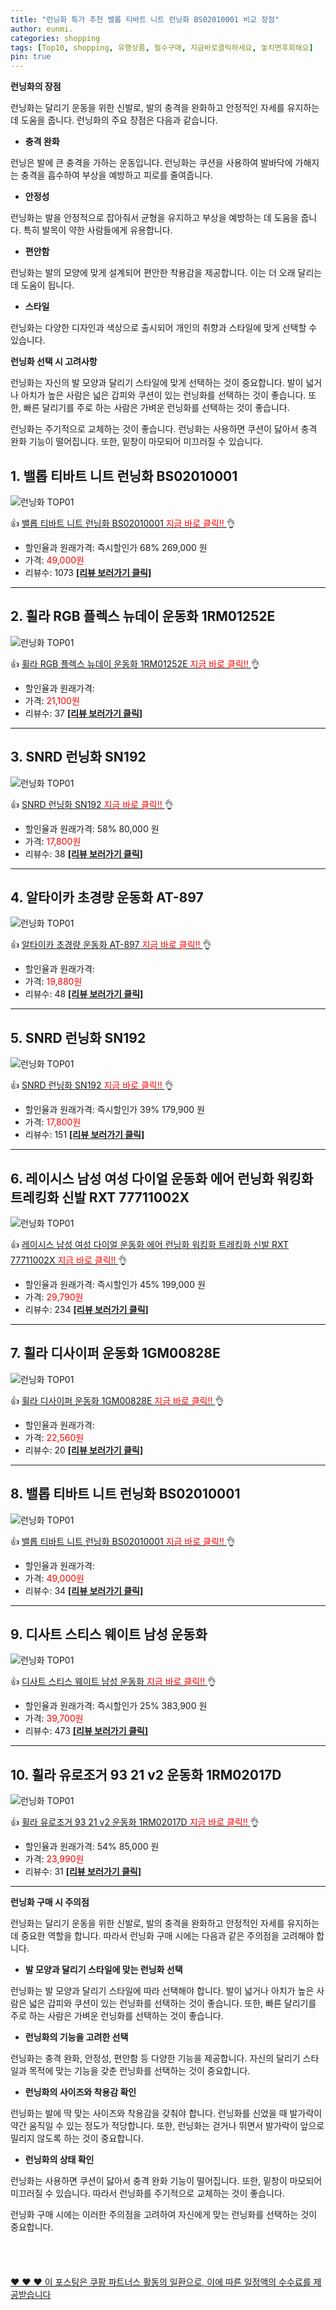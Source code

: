 ```yaml
---
title: "런닝화 특가 추천 밸롭 티바트 니트 런닝화 BS02010001 비교 장점"
author: eunmi.
categories: shopping
tags: [Top10, shopping, 유행상품, 필수구매, 지금바로클릭하세요, 놓치면후회해요]
pin: true
---
```

**런닝화의 장점**

런닝화는 달리기 운동을 위한 신발로, 발의 충격을 완화하고 안정적인 자세를 유지하는 데 도움을 줍니다. 런닝화의 주요 장점은 다음과 같습니다.

* **충격 완화**

런닝은 발에 큰 충격을 가하는 운동입니다. 런닝화는 쿠션을 사용하여 발바닥에 가해지는 충격을 흡수하여 부상을 예방하고 피로를 줄여줍니다.

* **안정성**

런닝화는 발을 안정적으로 잡아줘서 균형을 유지하고 부상을 예방하는 데 도움을 줍니다. 특히 발목이 약한 사람들에게 유용합니다.

* **편안함**

런닝화는 발의 모양에 맞게 설계되어 편안한 착용감을 제공합니다. 이는 더 오래 달리는 데 도움이 됩니다.

* **스타일**

런닝화는 다양한 디자인과 색상으로 출시되어 개인의 취향과 스타일에 맞게 선택할 수 있습니다.

**런닝화 선택 시 고려사항**

런닝화는 자신의 발 모양과 달리기 스타일에 맞게 선택하는 것이 중요합니다. 발이 넓거나 아치가 높은 사람은 넓은 갑피와 쿠션이 있는 런닝화를 선택하는 것이 좋습니다. 또한, 빠른 달리기를 주로 하는 사람은 가벼운 런닝화를 선택하는 것이 좋습니다.

런닝화는 주기적으로 교체하는 것이 좋습니다. 런닝화는 사용하면 쿠션이 닳아서 충격 완화 기능이 떨어집니다. 또한, 밑창이 마모되어 미끄러질 수 있습니다.

   

## 1. 밸롭 티바트 니트 런닝화 BS02010001

![런닝화 TOP01](https://thumbnail8.coupangcdn.com/thumbnails/remote/230x230ex/image/retail/images/8332067606012946-5e6e786f-ede5-4d92-bbec-d222759f0b3d.jpg)


👍 [밸롭 티바트 니트 런닝화 BS02010001 <font color=red> 지금 바로 클릭!! </font> ](https://link.coupang.com/re/AFFSDP?lptag=AF3617701&subid=GithubCoopas&pageKey=1987199303&traceid=V0-153&itemId=3381211083&vendorItemId=71367870452) 👌 


- 할인율과 원래가격: 즉시할인가 68%  269,000   원
- 가격: <span style='color:red'>49,000원</span>
- 리뷰수: 1073  [**[리뷰 보러가기 클릭]**](https://link.coupang.com/re/AFFSDP?lptag=AF3617701&subid=GithubCoopas&pageKey=1987199303&traceid=V0-153&itemId=3381211083&vendorItemId=71367870452)

---


   

## 2. 휠라 RGB 플렉스 뉴데이 운동화 1RM01252E

![런닝화 TOP01](https://thumbnail6.coupangcdn.com/thumbnails/remote/230x230ex/image/rs_quotation_api/fxt7ub6o/bd87ffffe51845579d36549b92beb1a4.jpg)


👍 [휠라 RGB 플렉스 뉴데이 운동화 1RM01252E <font color=red> 지금 바로 클릭!! </font> ](https://link.coupang.com/re/AFFSDP?lptag=AF3617701&subid=GithubCoopas&pageKey=6329093492&traceid=V0-153&itemId=13238876676&vendorItemId=80496914667) 👌 


- 할인율과 원래가격: 
- 가격: <span style='color:red'>21,100원</span>
- 리뷰수: 37  [**[리뷰 보러가기 클릭]**](https://link.coupang.com/re/AFFSDP?lptag=AF3617701&subid=GithubCoopas&pageKey=6329093492&traceid=V0-153&itemId=13238876676&vendorItemId=80496914667)

---


   

## 3. SNRD 런닝화 SN192

![런닝화 TOP01](https://thumbnail9.coupangcdn.com/thumbnails/remote/230x230ex/image/retail/images/2018/09/27/17/8/40daef83-84fd-4994-9596-9d430555b9de.jpg)


👍 [SNRD 런닝화 SN192 <font color=red> 지금 바로 클릭!! </font> ](https://link.coupang.com/re/AFFSDP?lptag=AF3617701&subid=GithubCoopas&pageKey=140376536&traceid=V0-153&itemId=409052867&vendorItemId=4001885322) 👌 


- 할인율과 원래가격: 58%  80,000   원
- 가격: <span style='color:red'>17,800원</span>
- 리뷰수: 38  [**[리뷰 보러가기 클릭]**](https://link.coupang.com/re/AFFSDP?lptag=AF3617701&subid=GithubCoopas&pageKey=140376536&traceid=V0-153&itemId=409052867&vendorItemId=4001885322)

---


   

## 4. 알타이카 초경량 운동화 AT-897

![런닝화 TOP01](https://thumbnail8.coupangcdn.com/thumbnails/remote/230x230ex/image/retail/images/2020/09/10/19/3/26c41272-aa61-46fa-9267-4f107a3cf03a.jpg)


👍 [알타이카 초경량 운동화 AT-897 <font color=red> 지금 바로 클릭!! </font> ](https://link.coupang.com/re/AFFSDP?lptag=AF3617701&subid=GithubCoopas&pageKey=2119208874&traceid=V0-153&itemId=3597740910&vendorItemId=71583463531) 👌 


- 할인율과 원래가격: 
- 가격: <span style='color:red'>19,880원</span>
- 리뷰수: 48  [**[리뷰 보러가기 클릭]**](https://link.coupang.com/re/AFFSDP?lptag=AF3617701&subid=GithubCoopas&pageKey=2119208874&traceid=V0-153&itemId=3597740910&vendorItemId=71583463531)

---


   

## 5. SNRD 런닝화 SN192

![런닝화 TOP01](https://thumbnail9.coupangcdn.com/thumbnails/remote/230x230ex/image/retail/images/2018/09/27/17/8/40daef83-84fd-4994-9596-9d430555b9de.jpg)


👍 [SNRD 런닝화 SN192 <font color=red> 지금 바로 클릭!! </font> ](https://link.coupang.com/re/AFFSDP?lptag=AF3617701&subid=GithubCoopas&pageKey=140376536&traceid=V0-153&itemId=409052867&vendorItemId=4001885322) 👌 


- 할인율과 원래가격: 즉시할인가 39%  179,900   원
- 가격: <span style='color:red'>17,800원</span>
- 리뷰수: 151  [**[리뷰 보러가기 클릭]**](https://link.coupang.com/re/AFFSDP?lptag=AF3617701&subid=GithubCoopas&pageKey=140376536&traceid=V0-153&itemId=409052867&vendorItemId=4001885322)

---


   

## 6. 레이시스 남성 여성 다이얼 운동화 에어 런닝화 워킹화 트레킹화 신발 RXT 77711002X

![런닝화 TOP01](https://thumbnail7.coupangcdn.com/thumbnails/remote/230x230ex/image/vendor_inventory/a3ec/168aa113931283c7551574f9c5140cc21f857fc1ef16f1015a0c46b31533.jpg)


👍 [레이시스 남성 여성 다이얼 운동화 에어 런닝화 워킹화 트레킹화 신발 RXT 77711002X <font color=red> 지금 바로 클릭!! </font> ](https://link.coupang.com/re/AFFSDP?lptag=AF3617701&subid=GithubCoopas&pageKey=5637747422&traceid=V0-153&itemId=9188321813&vendorItemId=87367244089) 👌 


- 할인율과 원래가격: 즉시할인가 45%  199,000   원
- 가격: <span style='color:red'>29,790원</span>
- 리뷰수: 234  [**[리뷰 보러가기 클릭]**](https://link.coupang.com/re/AFFSDP?lptag=AF3617701&subid=GithubCoopas&pageKey=5637747422&traceid=V0-153&itemId=9188321813&vendorItemId=87367244089)

---


   

## 7. 휠라 디사이퍼 운동화 1GM00828E

![런닝화 TOP01](https://thumbnail10.coupangcdn.com/thumbnails/remote/230x230ex/image/retail/images/2022/01/26/14/1/13113d9c-30de-4818-bfb5-1899c4a99a3a.jpg)


👍 [휠라 디사이퍼 운동화 1GM00828E <font color=red> 지금 바로 클릭!! </font> ](https://link.coupang.com/re/AFFSDP?lptag=AF3617701&subid=GithubCoopas&pageKey=6329223903&traceid=V0-153&itemId=13079776483&vendorItemId=80341390286) 👌 


- 할인율과 원래가격: 
- 가격: <span style='color:red'>22,560원</span>
- 리뷰수: 20  [**[리뷰 보러가기 클릭]**](https://link.coupang.com/re/AFFSDP?lptag=AF3617701&subid=GithubCoopas&pageKey=6329223903&traceid=V0-153&itemId=13079776483&vendorItemId=80341390286)

---


   

## 8. 밸롭 티바트 니트 런닝화 BS02010001

![런닝화 TOP01](https://thumbnail8.coupangcdn.com/thumbnails/remote/230x230ex/image/retail/images/8332067606012946-5e6e786f-ede5-4d92-bbec-d222759f0b3d.jpg)


👍 [밸롭 티바트 니트 런닝화 BS02010001 <font color=red> 지금 바로 클릭!! </font> ](https://link.coupang.com/re/AFFSDP?lptag=AF3617701&subid=GithubCoopas&pageKey=1987199303&traceid=V0-153&itemId=3381211083&vendorItemId=71367870452) 👌 


- 할인율과 원래가격: 
- 가격: <span style='color:red'>49,000원</span>
- 리뷰수: 34  [**[리뷰 보러가기 클릭]**](https://link.coupang.com/re/AFFSDP?lptag=AF3617701&subid=GithubCoopas&pageKey=1987199303&traceid=V0-153&itemId=3381211083&vendorItemId=71367870452)

---


   

## 9. 디사트 스티스 웨이트 남성 운동화

![런닝화 TOP01](https://thumbnail10.coupangcdn.com/thumbnails/remote/230x230ex/image/vendor_inventory/1e36/42db036d1c890577bec196132fe7b8239408a12d132fa38090ef642863c1.jpg)


👍 [디사트 스티스 웨이트 남성 운동화 <font color=red> 지금 바로 클릭!! </font> ](https://link.coupang.com/re/AFFSDP?lptag=AF3617701&subid=GithubCoopas&pageKey=6675315822&traceid=V0-153&itemId=15373627804&vendorItemId=85847746650) 👌 


- 할인율과 원래가격: 즉시할인가 25%  383,900   원
- 가격: <span style='color:red'>39,700원</span>
- 리뷰수: 473  [**[리뷰 보러가기 클릭]**](https://link.coupang.com/re/AFFSDP?lptag=AF3617701&subid=GithubCoopas&pageKey=6675315822&traceid=V0-153&itemId=15373627804&vendorItemId=85847746650)

---


   

## 10. 휠라 유로조거 93 21 v2 운동화 1RM02017D

![런닝화 TOP01](https://thumbnail6.coupangcdn.com/thumbnails/remote/230x230ex/image/rs_quotation_api/awehn91q/197c35536d034278a97e80ee1270cff7.jpg)


👍 [휠라 유로조거 93 21 v2 운동화 1RM02017D <font color=red> 지금 바로 클릭!! </font> ](https://link.coupang.com/re/AFFSDP?lptag=AF3617701&subid=GithubCoopas&pageKey=6143508817&traceid=V0-153&itemId=11804427947&vendorItemId=79077981052) 👌 


- 할인율과 원래가격: 54%  85,000   원
- 가격: <span style='color:red'>23,990원</span>
- 리뷰수: 31  [**[리뷰 보러가기 클릭]**](https://link.coupang.com/re/AFFSDP?lptag=AF3617701&subid=GithubCoopas&pageKey=6143508817&traceid=V0-153&itemId=11804427947&vendorItemId=79077981052)

---
**런닝화 구매 시 주의점**

런닝화는 달리기 운동을 위한 신발로, 발의 충격을 완화하고 안정적인 자세를 유지하는 데 중요한 역할을 합니다. 따라서 런닝화 구매 시에는 다음과 같은 주의점을 고려해야 합니다.

* **발 모양과 달리기 스타일에 맞는 런닝화 선택**

런닝화는 발 모양과 달리기 스타일에 따라 선택해야 합니다. 발이 넓거나 아치가 높은 사람은 넓은 갑피와 쿠션이 있는 런닝화를 선택하는 것이 좋습니다. 또한, 빠른 달리기를 주로 하는 사람은 가벼운 런닝화를 선택하는 것이 좋습니다.

* **런닝화의 기능을 고려한 선택**

런닝화는 충격 완화, 안정성, 편안함 등 다양한 기능을 제공합니다. 자신의 달리기 스타일과 목적에 맞는 기능을 갖춘 런닝화를 선택하는 것이 중요합니다.

* **런닝화의 사이즈와 착용감 확인**

런닝화는 발에 딱 맞는 사이즈와 착용감을 갖춰야 합니다. 런닝화를 신었을 때 발가락이 약간 움직일 수 있는 정도가 적당합니다. 또한, 런닝화는 걷거나 뛰면서 발가락이 앞으로 밀리지 않도록 하는 것이 중요합니다.

* **런닝화의 상태 확인**

런닝화는 사용하면 쿠션이 닳아서 충격 완화 기능이 떨어집니다. 또한, 밑창이 마모되어 미끄러질 수 있습니다. 따라서 런닝화를 주기적으로 교체하는 것이 좋습니다.

런닝화 구매 시에는 이러한 주의점을 고려하여 자신에게 맞는 런닝화를 선택하는 것이 중요합니다.<br><br><br><br><br> [ ❤ ❤ ❤ 이 포스팅은 쿠팡 파트너스 활동의 일환으로, 이에 따른 일정액의 수수료를 제공받습니다](https://link.coupang.com/a/bcEFyh)